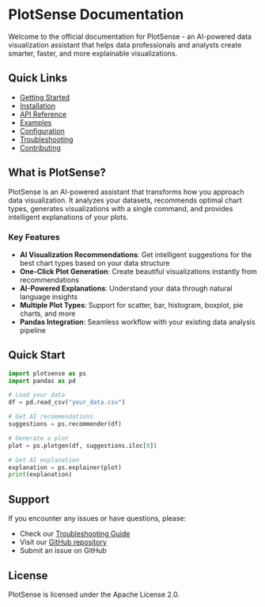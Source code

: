 # PlotSense Documentation

Welcome to the official documentation for PlotSense - an AI-powered data visualization assistant that helps data professionals and analysts create smarter, faster, and more explainable visualizations.

## Quick Links

- [Getting Started](getting-started.md)
- [Installation](installation.md)
- [API Reference](api-reference.md)
- [Examples](examples.md)
- [Configuration](configuration.md)
- [Troubleshooting](troubleshooting.md)
- [Contributing](contributing.md)

## What is PlotSense?

PlotSense is an AI-powered assistant that transforms how you approach data visualization. It analyzes your datasets, recommends optimal chart types, generates visualizations with a single command, and provides intelligent explanations of your plots.

### Key Features

- **AI Visualization Recommendations**: Get intelligent suggestions for the best chart types based on your data structure
- **One-Click Plot Generation**: Create beautiful visualizations instantly from recommendations
- **AI-Powered Explanations**: Understand your data through natural language insights
- **Multiple Plot Types**: Support for scatter, bar, histogram, boxplot, pie charts, and more
- **Pandas Integration**: Seamless workflow with your existing data analysis pipeline

## Quick Start

```python
import plotsense as ps
import pandas as pd

# Load your data
df = pd.read_csv("your_data.csv")

# Get AI recommendations
suggestions = ps.recommender(df)

# Generate a plot
plot = ps.plotgen(df, suggestions.iloc[0])

# Get AI explanation
explanation = ps.explainer(plot)
print(explanation)
```

## Support

If you encounter any issues or have questions, please:
- Check our [Troubleshooting Guide](troubleshooting.md)
- Visit our [GitHub repository](https://github.com/PlotSenseAI/PlotSense)
- Submit an issue on GitHub

## License

PlotSense is licensed under the Apache License 2.0.